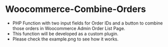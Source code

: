 # Woocommerce-Combine-Orders
 - PHP Function with two input fields for Order IDs and a button to combine those orders in Woocommerce Admin Order List Page.
 - This function will be developed as a custom plugin.
 - Please check the example.png to see how it works.
